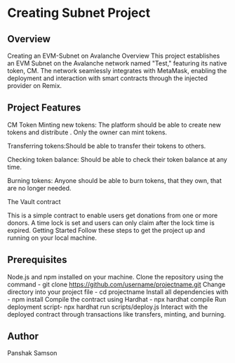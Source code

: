 # Creating Subnet Project

## Overview
Creating an EVM-Subnet on Avalanche Overview This project establishes an EVM Subnet on the Avalanche network named "Test," featuring its native token, CM. The network seamlessly integrates with MetaMask, enabling the deployment and interaction with smart contracts through the injected provider on Remix.

## Project Features
 CM Token
Minting new tokens: The platform should be able to create new tokens and distribute . Only the owner can mint tokens.

Transferring tokens:Should be able to transfer their tokens to others.

Checking token balance: Should be able to check their token balance at any time.

Burning tokens: Anyone should be able to burn tokens, that they own, that are no longer needed.

The Vault contract

This is a simple contract to enable users get donations from one or more donors. A time lock is set and users can only claim after the lock time is expired.
Getting Started
Follow these steps to get the project up and running on your local machine.

## Prerequisites

Node.js and npm installed on your machine.
Clone the repository using the command - git clone https://github.com/username/projectname.git
Change directory into your project file - cd projectname
Install all dependencies with - npm install
Compile the contract using Hardhat - npx hardhat compile
Run deployment script- npx hardhat run scripts/deploy.js
Interact with the deployed contract through transactions like transfers, minting, and burning.

## Author
Panshak Samson
